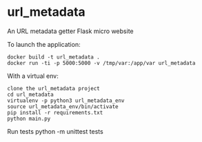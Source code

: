 # url_metadata
An URL metadata getter Flask micro website

To launch the application:

    docker build -t url_metadata .
    docker run -ti -p 5000:5000 -v /tmp/var:/app/var url_metadata

With a virtual env:
    
    clone the url_metadata project
    cd url_metadata
    virtualenv -p python3 url_metadata_env
    source url_metadata_env/bin/activate
    pip install -r requirements.txt
    python main.py

Run tests
    python -m unittest tests